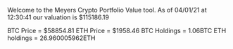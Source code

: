 Welcome to the Meyers Crypto Portfolio Value tool. 
As of 04/01/21 at 12:30:41 our valuation is $115186.19 

BTC Price = $58854.81
 ETH Price = $1958.46
BTC Holdings = 1.06BTC
 ETH holdings = 26.960005962ETH 
